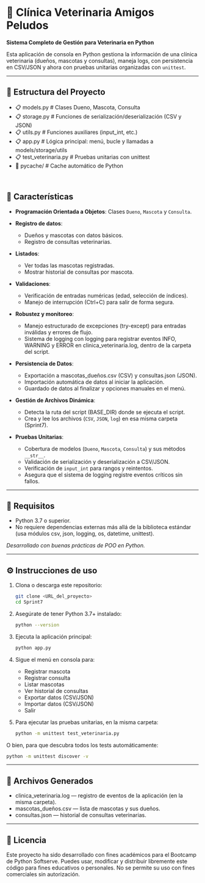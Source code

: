 # :dog: Clínica Veterinaria Amigos Peludos

**Sistema Completo de Gestión para Veterinaria en Python**

Esta aplicación de consola en Python gestiona la información de una clínica veterinaria (dueños, mascotas y consultas), maneja logs, con persistencia en CSV/JSON y ahora con pruebas unitarias organizadas con `unittest`.

---

## 📌 Estructura del Proyecto
- :clipboard: models.py # Clases Dueno, Mascota, Consulta
- :clipboard: storage.py # Funciones de serialización/deserialización (CSV y JSON)
- :clipboard: utils.py # Funciones auxiliares (input_int, etc.)
- :clipboard: app.py # Lógica principal: menú, bucle y llamadas a models/storage/utils
- :clipboard: test_veterinaria.py # Pruebas unitarias con unittest
- :open_file_folder: pycache/ # Cache automático de Python

<br>

## 📌 Características

* **Programación Orientada a Objetos**: Clases `Dueno`, `Mascota` y `Consulta`.

* **Registro de datos**:
  * Dueños y mascotas con datos básicos.
  * Registro de consultas veterinarias.

* **Listados**:
  * Ver todas las mascotas registradas.
  * Mostrar historial de consultas por mascota.

* **Validaciones**:
  * Verificación de entradas numéricas (edad, selección de índices).
  * Manejo de interrupción (Ctrl+C) para salir de forma segura.

* **Robustez y monitoreo**:
  * Manejo estructurado de excepciones (try-except) para entradas inválidas y errores de flujo.
  * Sistema de logging con logging para registrar eventos INFO, WARNING y ERROR en clinica_veterinaria.log, dentro de la carpeta del script.

* **Persistencia de Datos**:
  * Exportación a mascotas_dueños.csv (CSV) y consultas.json (JSON).
  * Importación automática de datos al iniciar la aplicación.
  * Guardado de datos al finalizar y opciones manuales en el menú.

* **Gestión de Archivos Dinámica**:
  * Detecta la ruta del script (BASE_DIR) donde se ejecuta el script.
  * Crea y lee los archivos (`CSV`, `JSON`, `log`) en esa misma carpeta (Sprint7).

* **Pruebas Unitarias**:
  * Cobertura de modelos (`Dueno`, `Mascota`, `Consulta`) y sus métodos `__str__`.
  * Validación de serialización y deserialización a CSV/JSON.
  * Verificación de `input_int` para rangos y reintentos.
  * Asegura que el sistema de logging registre eventos críticos sin fallos.

---

## 🚀 Requisitos

* Python 3.7 o superior.
* No requiere dependencias externas más allá de la biblioteca estándar (usa módulos csv, json, logging, os, datetime, unittest).

*Desarrollado con buenas prácticas de POO en Python.*

---

## ⚙️ Instrucciones de uso

1. Clona o descarga este repositorio:

   ```bash
   git clone <URL_del_proyecto>
   cd Sprint7
   ```

2. Asegúrate de tener Python 3.7+ instalado:

   ```bash
   python --version
   ```

3. Ejecuta la aplicación principal:

   ```bash
   python app.py
   ```

4. Sigue el menú en consola para:

   * Registrar mascota
   * Registrar consulta
   * Listar mascotas
   * Ver historial de consultas
   * Exportar datos (CSV/JSON)
   * Importar datos (CSV/JSON)
   * Salir

5. Para ejecutar las pruebas unitarias, en la misma carpeta:

   ```bash
   python -m unittest test_veterinaria.py
   ```

O bien, para que descubra todos los tests automáticamente:

   ```bash
   python -m unittest discover -v
   ```
---

## 📄 Archivos Generados

* clinica_veterinaria.log — registro de eventos de la aplicación (en la misma carpeta).
* mascotas_dueños.csv — lista de mascotas y sus dueños.
* consultas.json — historial de consultas veterinarias.

---

## 📄 Licencia
Este proyecto ha sido desarrollado con fines académicos para el Bootcamp de Python Softserve. 
Puedes usar, modificar y distribuir libremente este código para fines educativos o personales.
No se permite su uso con fines comerciales sin autorización.
